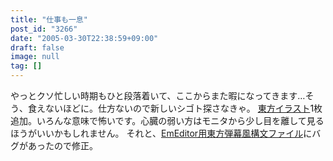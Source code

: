 ```yaml
---
title: "仕事も一息"
post_id: "3266"
date: "2005-03-30T22:38:59+09:00"
draft: false
image: null
tag: []
---
```



やっとクソ忙しい時期もひと段落着いて、ここからまた暇になってきます…そう、食えないほどに。仕方ないので新しいシゴト探さなきゃ。 [東方イラスト](/3265)1枚追加。いろんな意味で怖いです。心臓の弱い方はモニタから少し目を離して見るほうがいいかもしれません。 それと、[EmEditor用東方弾幕風構文ファイル](/emeditor-danmakufu)にバグがあったので修正。
